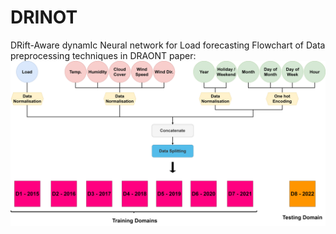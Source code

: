 # DRINOT
DRift-Aware dynamIc Neural network for Load forecasting
Flowchart of Data preprocessing techniques in DRAONT paper:
![Graph Description](dataprocessing.png)
